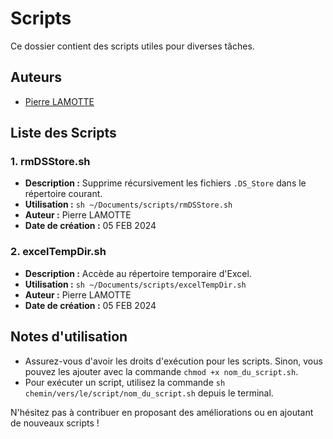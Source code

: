 # Scripts

Ce dossier contient des scripts utiles pour diverses tâches.

## Auteurs

- [Pierre LAMOTTE](mailto:pl@barracudapps.com)

## Liste des Scripts

### 1. rmDSStore.sh

- **Description :** Supprime récursivement les fichiers `.DS_Store` dans le répertoire courant.
- **Utilisation :** `sh ~/Documents/scripts/rmDSStore.sh`
- **Auteur :** Pierre LAMOTTE
- **Date de création :** 05 FEB 2024

### 2. excelTempDir.sh

- **Description :** Accède au répertoire temporaire d'Excel.
- **Utilisation :** `sh ~/Documents/scripts/excelTempDir.sh`
- **Auteur :** Pierre LAMOTTE
- **Date de création :** 05 FEB 2024

## Notes d'utilisation

- Assurez-vous d'avoir les droits d'exécution pour les scripts. Sinon, vous pouvez les ajouter avec la commande `chmod +x nom_du_script.sh`.
- Pour exécuter un script, utilisez la commande `sh chemin/vers/le/script/nom_du_script.sh` depuis le terminal.

N'hésitez pas à contribuer en proposant des améliorations ou en ajoutant de nouveaux scripts !
